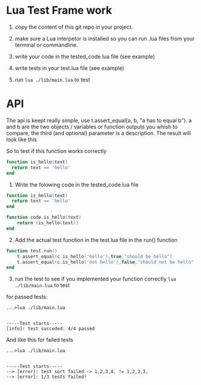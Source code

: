# Lua Test Frame work

1. copy the content of this git repo in your project.

2. make sure a Lua interpetor is installed so you can run .lua files from your terminal or commandline.

3. write your code in the tested_code.lua file (see example)

4. write tests in your test.lua file (see example)

5. run ```lua ./lib/main.lua``` to test

# API
The api is keept really simple, use t.assert_equal(a, b, "a has to equal b").
a and b are the two objects / variables or function outputs you whish to compare, the third (and optional) parameter is a description. The result will look like this

So to test if this function works correctly
```lua
function is_hello(text)
  return text == 'hello'
end
```
1. Write the folowing code in the tested_code.lua file
```lua
function is_hello(text)
  return text == 'hello'
end

function code.is_hello(text)
    return (is_hello(text))
end
```
2. Add the actual test function in the test.lua file in the run() function
```lua
function test.run()
    t.assert_equal(c.is_hello('hello'),true,"should be hello")
    t.assert_equal(c.is_hello('not hello'),false,"should not be hello")
end
```
3. run the test to see if you implemented your function correctly ```lua ./lib/main.lua``` to test


for passed tests:

```
...>lua ./lib/main.lua         


-----Test starts-----
[info]: test succeded: 4/4 passed
```

And like this for failed tests

```
...>lua ./lib/main.lua


-----Test starts-----
--> [error]: test sort failed -> 1,2,3,4, != 1,2,3,3,
--> [error]: 1/3 tests failed!
```
